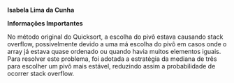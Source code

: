 
**Isabela Lima da Cunha**

**Informações Importantes**

No método original do Quicksort, a escolha do pivô estava causando stack overflow, possivelmente devido a uma má escolha do pivô 
em casos onde o array já estava quase ordenado ou quando havia muitos elementos iguais. Para resolver este problema,
foi adotada a estratégia da mediana de três para escolher um pivô mais estável, reduzindo assim a probabilidade de 
ocorrer stack overflow.
